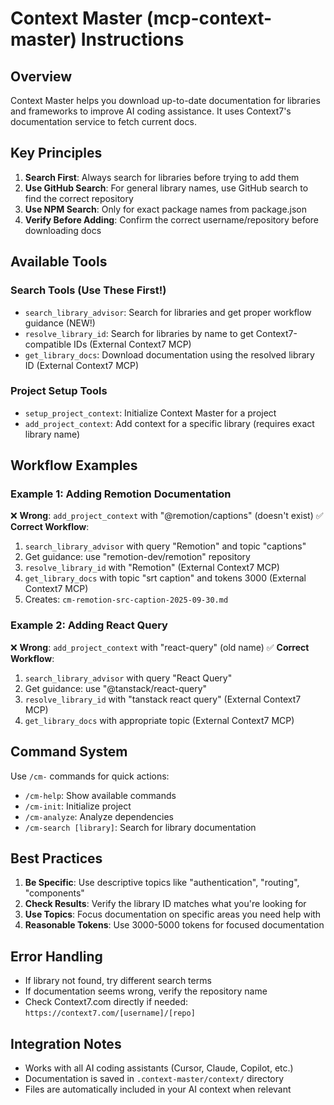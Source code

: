 # Context Master (mcp-context-master) Instructions

## Overview
Context Master helps you download up-to-date documentation for libraries and frameworks to improve AI coding assistance. It uses Context7's documentation service to fetch current docs.

## Key Principles
1. **Search First**: Always search for libraries before trying to add them
2. **Use GitHub Search**: For general library names, use GitHub search to find the correct repository
3. **Use NPM Search**: Only for exact package names from package.json
4. **Verify Before Adding**: Confirm the correct username/repository before downloading docs

## Available Tools

### Search Tools (Use These First!)
- `search_library_advisor`: Search for libraries and get proper workflow guidance (NEW!)
- `resolve_library_id`: Search for libraries by name to get Context7-compatible IDs (External Context7 MCP)
- `get_library_docs`: Download documentation using the resolved library ID (External Context7 MCP)

### Project Setup Tools
- `setup_project_context`: Initialize Context Master for a project
- `add_project_context`: Add context for a specific library (requires exact library name)

## Workflow Examples

### Example 1: Adding Remotion Documentation
❌ **Wrong**: `add_project_context` with "@remotion/captions" (doesn't exist)
✅ **Correct Workflow**:
1. `search_library_advisor` with query "Remotion" and topic "captions"
2. Get guidance: use "remotion-dev/remotion" repository
3. `resolve_library_id` with "Remotion" (External Context7 MCP)
4. `get_library_docs` with topic "srt caption" and tokens 3000 (External Context7 MCP)
5. Creates: `cm-remotion-src-caption-2025-09-30.md`

### Example 2: Adding React Query
❌ **Wrong**: `add_project_context` with "react-query" (old name)
✅ **Correct Workflow**:
1. `search_library_advisor` with query "React Query"
2. Get guidance: use "@tanstack/react-query"
3. `resolve_library_id` with "tanstack react query" (External Context7 MCP)
4. `get_library_docs` with appropriate topic (External Context7 MCP)

## Command System
Use `/cm-` commands for quick actions:
- `/cm-help`: Show available commands
- `/cm-init`: Initialize project
- `/cm-analyze`: Analyze dependencies
- `/cm-search [library]`: Search for library documentation

## Best Practices
1. **Be Specific**: Use descriptive topics like "authentication", "routing", "components"
2. **Check Results**: Verify the library ID matches what you're looking for
3. **Use Topics**: Focus documentation on specific areas you need help with
4. **Reasonable Tokens**: Use 3000-5000 tokens for focused documentation

## Error Handling
- If library not found, try different search terms
- If documentation seems wrong, verify the repository name
- Check Context7.com directly if needed: `https://context7.com/[username]/[repo]`

## Integration Notes
- Works with all AI coding assistants (Cursor, Claude, Copilot, etc.)
- Documentation is saved in `.context-master/context/` directory
- Files are automatically included in your AI context when relevant

<!-- END: CONTEXT-MASTER -->